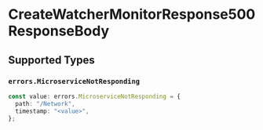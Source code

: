 # CreateWatcherMonitorResponse500ResponseBody


## Supported Types

### `errors.MicroserviceNotResponding`

```typescript
const value: errors.MicroserviceNotResponding = {
  path: "/Network",
  timestamp: "<value>",
};
```


